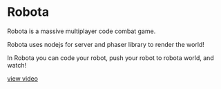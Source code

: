# Robota

Robota is a massive multiplayer code combat game.

Robota uses nodejs for server and phaser library to render the world!

In Robota you can code your robot, push your robot to robota world, and watch!

[view video](https://www.youtube.com/watch?v=JVYvOeQOV7Q)


